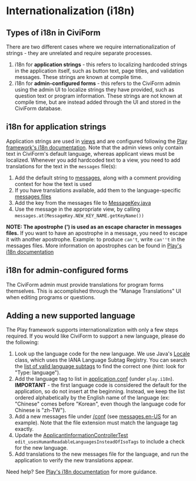 # Internationalization (i18n)

## Types of i18n in CiviForm

There are two different cases where we require internationalization of strings - they are unrelated and require separate processes.

1. i18n for **application strings** - this refers to localizing hardcoded strings in the application itself, such as button text, page titles, and validation messages. These strings are known at compile time.
2. i18n for **admin-configured forms** - this refers to the CiviForm admin using the admin UI to localize strings they have provided, such as question text or program information. These strings are not known at compile time, but are instead added through the UI and stored in the CiviForm database.

## i18n for application strings

Application strings are used in [views](https://github.com/seattle-uat/civiform/tree/main/universal-application-tool-0.0.1/app/views) and are configured following the [Play framework's i18n documentation](https://www.playframework.com/documentation/2.8.x/JavaI18N). Note that the admin views only contain text in CiviForm's default language, whereas applicant views must be localized. Whenever you add hardcoded text to a view, you need to add translations for the text in the `messages` file(s):

1. Add the default string to [messages](https://github.com/seattle-uat/civiform/blob/main/universal-application-tool-0.0.1/conf/messages), along with a comment providing context for how the text is used
2. If you have translations available, add them to the language-specific [messages files](https://github.com/seattle-uat/civiform/blob/main/universal-application-tool-0.0.1/conf)
3. Add the key from the messages file to [MessageKey.java](https://github.com/seattle-uat/civiform/blob/main/universal-application-tool-0.0.1/app/services/MessageKey.java)
4. Use the message in the appropriate view, by calling `messages.at(MessageKey.NEW_KEY_NAME.getKeyName())`

**NOTE: The apostrophe (') is used as an escape character in messages files.** If you want to have an apostrophe in a message, you need to escape it with another apostrophe. Example: to produce `can't`, write `can''t` in the messages files. More information on apostrophes can be found in [Play's i18n documentation](https://www.playframework.com/documentation/2.8.x/JavaI18N#Notes-on-apostrophes)

## i18n for admin-configured forms

The CiviForm admin must provide translations for program forms themselves. This is accomplished through the "Manage Translations" UI when editing programs or questions.

## Adding a new supported language

The Play framework supports internationalization with only a few steps required. If you would like CiviForm to support a new language, please do the following:

1. Look up the language code for the new language. We use Java's [Locale](https://docs.oracle.com/en/java/javase/11/docs/api/java.base/java/util/Locale.html) class, which uses the IANA Language Subtag Registry. You can search the [list of valid language subtags](https://www.iana.org/assignments/language-subtag-registry/language-subtag-registry) to find the correct one (hint: look for "Type: language").
2. Add the language tag to list in [application.conf](https://github.com/seattle-uat/civiform/blob/main/universal-application-tool-0.0.1/conf/application.conf) (under `play.i18n`). **IMPORTANT** - the first language code is considered the default for the application, so do not insert at the beginning. Instead, we keep the list ordered alphabetically by the English name of the language (ex: "Chinese" comes before "Korean", even though the language code for Chinese is "zh-TW").
3. Add a new messages file under [/conf](https://github.com/seattle-uat/civiform/tree/main/universal-application-tool-0.0.1/conf) (see [messages.en-US](https://github.com/seattle-uat/civiform/blob/main/universal-application-tool-0.0.1/conf/messages.en-US) for an example). Note that the file extension must match the language tag exactly.
4. Update the [ApplicantInformationControllerTest](https://github.com/seattle-uat/civiform/blob/main/universal-application-tool-0.0.1/test/controllers/applicant/ApplicantInformationControllerTest.java) `edit_usesHumanReadableLanguagesInsteadOfIsoTags` to include a check for the new language.
5. Add translations to the new messages file for the language, and run the application to verify the new translations appear.

Need help? See [Play's i18n documentation](https://www.playframework.com/documentation/2.8.x/JavaI18N) for more guidance.
